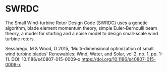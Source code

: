 # SWRDC
The Small Wind-turbine Rotor Design Code (SWRDC) uses a genetic algorithm, blade element momentum theory, simple Euler-Bernoulli beam theory, a model for starting and a noise model to design small-scale wind turbine rotors.

Sessarego, M & Wood, D 2015, 'Multi-dimensional optimization of small wind turbine blades' Renewables: Wind, Water, and Solar, vol 2, no. 1, pp. 1-11. DOI: 10.1186/s40807-015-0009-x
https://doi.org/10.1186/s40807-015-0009-x
